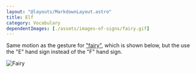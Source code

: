 ```yaml
---
layout: "@layouts/MarkdownLayout.astro"
title: Elf
category: Vocabulary
dependentImages: [./assets/images-of-signs/fairy.gif]
---
```


Same motion as the gesture for ["fairy"](./fairy),
which is shown below,
but the use the "E" hand sign instead of the "F" hand sign.

![Fairy](@signs/fairy.gif)
